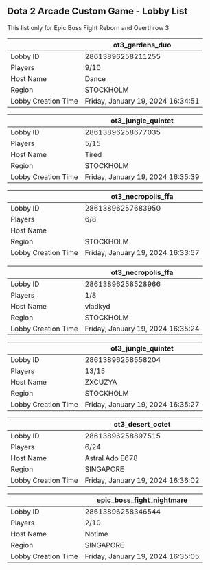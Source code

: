 ## Dota 2 Arcade Custom Game - Lobby List

This list only for Epic Boss Fight Reborn and Overthrow 3

|  | ot3_gardens_duo |
| ------ | ------ |
| Lobby ID | 28613896258211255 |
| Players | 9/10 |
| Host Name | Dance |
| Region | STOCKHOLM |
| Lobby Creation Time | Friday, January 19, 2024 16:34:51 |


|  | ot3_jungle_quintet |
| ------ | ------ |
| Lobby ID | 28613896258677035 |
| Players | 5/15 |
| Host Name | Tired |
| Region | STOCKHOLM |
| Lobby Creation Time | Friday, January 19, 2024 16:35:39 |


|  | ot3_necropolis_ffa |
| ------ | ------ |
| Lobby ID | 28613896257683950 |
| Players | 6/8 |
| Host Name | ||| |
| Region | STOCKHOLM |
| Lobby Creation Time | Friday, January 19, 2024 16:33:57 |


|  | ot3_necropolis_ffa |
| ------ | ------ |
| Lobby ID | 28613896258528966 |
| Players | 1/8 |
| Host Name | vladkyd |
| Region | STOCKHOLM |
| Lobby Creation Time | Friday, January 19, 2024 16:35:24 |


|  | ot3_jungle_quintet |
| ------ | ------ |
| Lobby ID | 28613896258558204 |
| Players | 13/15 |
| Host Name | ZXCUZYA |
| Region | STOCKHOLM |
| Lobby Creation Time | Friday, January 19, 2024 16:35:27 |


|  | ot3_desert_octet |
| ------ | ------ |
| Lobby ID | 28613896258897515 |
| Players | 6/24 |
| Host Name | Astral Ado E678 |
| Region | SINGAPORE |
| Lobby Creation Time | Friday, January 19, 2024 16:36:02 |


|  | epic_boss_fight_nightmare |
| ------ | ------ |
| Lobby ID | 28613896258346544 |
| Players | 2/10 |
| Host Name | Notime |
| Region | SINGAPORE |
| Lobby Creation Time | Friday, January 19, 2024 16:35:05 |


